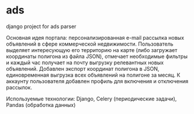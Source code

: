 # ads
django project for ads parser

Основная идея портала: персонализированная e-mail рассылка новых объявлений в сфере коммерческой недвижимости.
Пользователь выделяет интересующую его территорию на карте (либо загружает координаты полигона из файла JSON), отмечает необходимые фильтры и каждый час получает на почту выгрузку релевантных новых объявлений.
Добавлен экспорт координат полигона в JSON, единовременная выгрузка всех объявлений на полигоне за месяц.
К аккаунту пользователя добавлен профиль для включения и отключения рассылок.

Используемые технологии:
Django, Celery (периодические задачи), Pandas (обработка данных)
